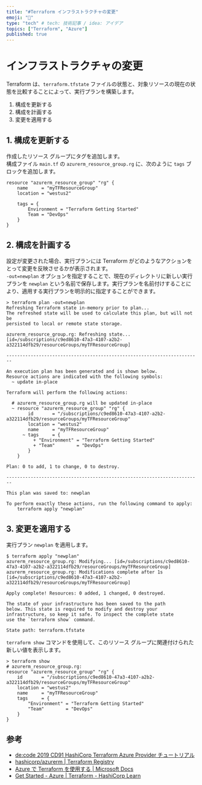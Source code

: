 ```yaml
---
title: "#Terraform インフラストラクチャの変更"
emoji: "🐡"
type: "tech" # tech: 技術記事 / idea: アイデア
topics: ["Terraform", "Azure"]
published: true
---
```


# インフラストラクチャの変更

Terraform は、`terraform.tfstate` ファイルの状態と、対象リソースの現在の状態を比較することによって、実行プランを構築します。

1. 構成を更新する
2. 構成を計画する
3. 変更を適用する

## 1. 構成を更新する

作成したリソース グループにタグを追加します。  
構成ファイル `main.tf` の `azurerm_resource_group.rg` に、次のように `tags` ブロックを追加します。

```
resource "azurerm_resource_group" "rg" {
    name     = "myTFResourceGroup"
    location = "westus2"

    tags = {
        Environment = "Terraform Getting Started"
        Team = "DevOps"
    }
}
```

## 2. 構成を計画する

設定が変更された場合、実行プランには Terraform がどのようなアクションをとって変更を反映させるかが表示されます。  
`-out=newplan` オプションを指定することで、現在のディレクトリに新しい実行プランを `newplan` という名前で保存します。実行プランを名前付けすることにより、適用する実行プランを明示的に指定することができます。

```
> terraform plan -out=newplan
Refreshing Terraform state in-memory prior to plan...
The refreshed state will be used to calculate this plan, but will not be
persisted to local or remote state storage.

azurerm_resource_group.rg: Refreshing state... [id=/subscriptions/c9ed8610-47a3-4107-a2b2-a322114dfb29/resourceGroups/myTFResourceGroup]

------------------------------------------------------------------------

An execution plan has been generated and is shown below.
Resource actions are indicated with the following symbols:
  ~ update in-place

Terraform will perform the following actions:

  # azurerm_resource_group.rg will be updated in-place
  ~ resource "azurerm_resource_group" "rg" {
        id       = "/subscriptions/c9ed8610-47a3-4107-a2b2-a322114dfb29/resourceGroups/myTFResourceGroup"
        location = "westus2"
        name     = "myTFResourceGroup"
      ~ tags     = {
          + "Environment" = "Terraform Getting Started"
          + "Team"        = "DevOps"
        }
    }

Plan: 0 to add, 1 to change, 0 to destroy.

------------------------------------------------------------------------

This plan was saved to: newplan

To perform exactly these actions, run the following command to apply:
    terraform apply "newplan"
```

## 3. 変更を適用する

実行プラン `newplan` を適用します。

```
$ terraform apply "newplan"
azurerm_resource_group.rg: Modifying... [id=/subscriptions/c9ed8610-47a3-4107-a2b2-a322114dfb29/resourceGroups/myTFResourceGroup]
azurerm_resource_group.rg: Modifications complete after 1s [id=/subscriptions/c9ed8610-47a3-4107-a2b2-a322114dfb29/resourceGroups/myTFResourceGroup]

Apply complete! Resources: 0 added, 1 changed, 0 destroyed.

The state of your infrastructure has been saved to the path
below. This state is required to modify and destroy your
infrastructure, so keep it safe. To inspect the complete state
use the `terraform show` command.

State path: terraform.tfstate
```

`terraform show` コマンドを使用して、このリソース グループに関連付けられた新しい値を表示します。

```
> terraform show
# azurerm_resource_group.rg:
resource "azurerm_resource_group" "rg" {
    id       = "/subscriptions/c9ed8610-47a3-4107-a2b2-a322114dfb29/resourceGroups/myTFResourceGroup"
    location = "westus2"
    name     = "myTFResourceGroup"
    tags     = {
        "Environment" = "Terraform Getting Started"
        "Team"        = "DevOps"
    }
}
```

## 参考

- [de:code 2019 CD91 HashiCorp Terraform Azure Provider チュートリアル](https://eventmarketing.blob.core.windows.net/decode2019-after/decode19_PDF_CD91.pdf)
- [hashicorp/azurerm | Terraform Registry](https://registry.terraform.io/providers/hashicorp/azurerm/latest/docs)
- [Azure で Terraform を使用する | Microsoft Docs](https://docs.microsoft.com/ja-jp/azure/developer/terraform/overview)
- [Get Started - Azure | Terraform - HashiCorp Learn](https://learn.hashicorp.com/collections/terraform/azure-get-started)
